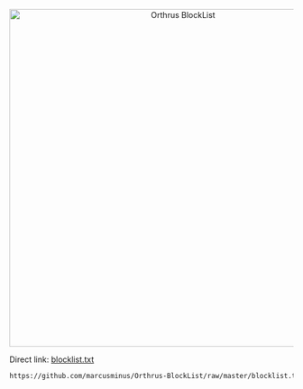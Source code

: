 <p align="center">
  <img src="https://repository-images.githubusercontent.com/212205397/b8761900-e4e2-11e9-9c1e-5d6a23250899" width="600px" alt="Orthrus BlockList" />
</p>

Direct link: <a href="https://github.com/marcusminus/Orthrus-BlockList/raw/master/blocklist.txt">blocklist.txt</a>
```bash
https://github.com/marcusminus/Orthrus-BlockList/raw/master/blocklist.txt
```

